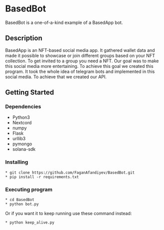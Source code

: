 # BasedBot

BasedBot is a one-of-a-kind example of a BasedApp bot. 

## Description

BasedApp is an NFT-based social media app. It gathered wallet data and made it possible to showcase or join different groups based on your NFT collection. To get invited to a group you need a NFT. Our goal was to make this social media more entertaining. To achieve this goal we created this program. It took the whole idea of telegram bots and implemented in this social media. To achieve that we created our API.

## Getting Started

### Dependencies

* Python3
* Nextcord
* numpy
* Flask
* urllib3 
* pymongo
* solana-sdk 
### Installing
```
* git clone https://github.com/FaganAfandiyev/BasedBot.git
* pip install -r requirements.txt
```
### Executing program
```
* cd BasedBot
* python bot.py

```
Or if you want it to keep running use these command instead:
```
* python keep_alive.py
```
